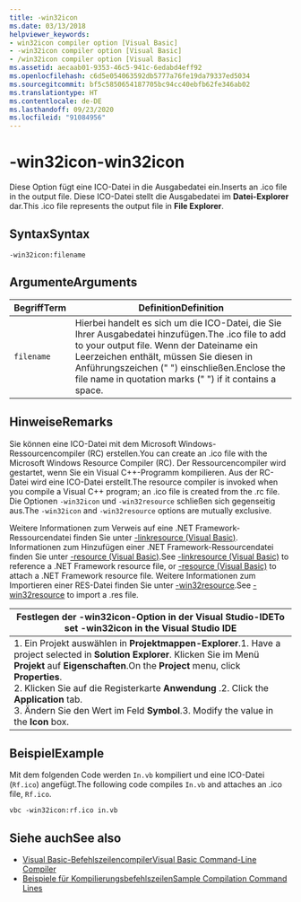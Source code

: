 ```yaml
---
title: -win32icon
ms.date: 03/13/2018
helpviewer_keywords:
- win32icon compiler option [Visual Basic]
- -win32icon compiler option [Visual Basic]
- /win32icon compiler option [Visual Basic]
ms.assetid: aecaab01-9353-46c5-941c-6edabd4eff92
ms.openlocfilehash: c6d5e054063592db5777a76fe19da79337ed5034
ms.sourcegitcommit: bf5c5850654187705bc94cc40ebfb62fe346ab02
ms.translationtype: HT
ms.contentlocale: de-DE
ms.lasthandoff: 09/23/2020
ms.locfileid: "91084956"
---
```

# <a name="-win32icon"></a><span data-ttu-id="c9e04-102">-win32icon</span><span class="sxs-lookup"><span data-stu-id="c9e04-102">-win32icon</span></span>

<span data-ttu-id="c9e04-103">Diese Option fügt eine ICO-Datei in die Ausgabedatei ein.</span><span class="sxs-lookup"><span data-stu-id="c9e04-103">Inserts an .ico file in the output file.</span></span> <span data-ttu-id="c9e04-104">Diese ICO-Datei stellt die Ausgabedatei im **Datei-Explorer** dar.</span><span class="sxs-lookup"><span data-stu-id="c9e04-104">This .ico file represents the output file in **File Explorer**.</span></span>  
  
## <a name="syntax"></a><span data-ttu-id="c9e04-105">Syntax</span><span class="sxs-lookup"><span data-stu-id="c9e04-105">Syntax</span></span>  
  
```console  
-win32icon:filename  
```  
  
## <a name="arguments"></a><span data-ttu-id="c9e04-106">Argumente</span><span class="sxs-lookup"><span data-stu-id="c9e04-106">Arguments</span></span>  
  
|<span data-ttu-id="c9e04-107">Begriff</span><span class="sxs-lookup"><span data-stu-id="c9e04-107">Term</span></span>|<span data-ttu-id="c9e04-108">Definition</span><span class="sxs-lookup"><span data-stu-id="c9e04-108">Definition</span></span>|  
|---|---|  
|`filename`|<span data-ttu-id="c9e04-109">Hierbei handelt es sich um die ICO-Datei, die Sie Ihrer Ausgabedatei hinzufügen.</span><span class="sxs-lookup"><span data-stu-id="c9e04-109">The .ico file to add to your output file.</span></span> <span data-ttu-id="c9e04-110">Wenn der Dateiname ein Leerzeichen enthält, müssen Sie diesen in Anführungszeichen (" ") einschließen.</span><span class="sxs-lookup"><span data-stu-id="c9e04-110">Enclose the file name in quotation marks (" ") if it contains a space.</span></span>|  
  
## <a name="remarks"></a><span data-ttu-id="c9e04-111">Hinweise</span><span class="sxs-lookup"><span data-stu-id="c9e04-111">Remarks</span></span>  

 <span data-ttu-id="c9e04-112">Sie können eine ICO-Datei mit dem Microsoft Windows-Ressourcencompiler (RC) erstellen.</span><span class="sxs-lookup"><span data-stu-id="c9e04-112">You can create an .ico file with the Microsoft Windows Resource Compiler (RC).</span></span> <span data-ttu-id="c9e04-113">Der Ressourcencompiler wird gestartet, wenn Sie ein Visual C++-Programm kompilieren. Aus der RC-Datei wird eine ICO-Datei erstellt.</span><span class="sxs-lookup"><span data-stu-id="c9e04-113">The resource compiler is invoked when you compile a Visual C++ program; an .ico file is created from the .rc file.</span></span> <span data-ttu-id="c9e04-114">Die Optionen `-win32icon` und `-win32resource` schließen sich gegenseitig aus.</span><span class="sxs-lookup"><span data-stu-id="c9e04-114">The `-win32icon` and `-win32resource` options are mutually exclusive.</span></span>  
  
 <span data-ttu-id="c9e04-115">Weitere Informationen zum Verweis auf eine .NET Framework-Ressourcendatei finden Sie unter [-linkresource (Visual Basic)](linkresource.md). Informationen zum Hinzufügen einer .NET Framework-Ressourcendatei finden Sie unter [-resource (Visual Basic)](resource.md).</span><span class="sxs-lookup"><span data-stu-id="c9e04-115">See [-linkresource (Visual Basic)](linkresource.md) to reference a .NET Framework resource file, or [-resource (Visual Basic)](resource.md) to attach a .NET Framework resource file.</span></span> <span data-ttu-id="c9e04-116">Weitere Informationen zum Importieren einer RES-Datei finden Sie unter [-win32resource](win32resource.md).</span><span class="sxs-lookup"><span data-stu-id="c9e04-116">See [-win32resource](win32resource.md) to import a .res file.</span></span>  
  
|<span data-ttu-id="c9e04-117">Festlegen der -win32icon-Option in der Visual Studio-IDE</span><span class="sxs-lookup"><span data-stu-id="c9e04-117">To set -win32icon in the Visual Studio IDE</span></span>|  
|---|  
|<span data-ttu-id="c9e04-118">1.  Ein Projekt auswählen in **Projektmappen-Explorer**.</span><span class="sxs-lookup"><span data-stu-id="c9e04-118">1.  Have a project selected in **Solution Explorer**.</span></span> <span data-ttu-id="c9e04-119">Klicken Sie im Menü **Projekt** auf **Eigenschaften**.</span><span class="sxs-lookup"><span data-stu-id="c9e04-119">On the **Project** menu, click **Properties**.</span></span> <br /><span data-ttu-id="c9e04-120">2.  Klicken Sie auf die Registerkarte **Anwendung** .</span><span class="sxs-lookup"><span data-stu-id="c9e04-120">2.  Click the **Application** tab.</span></span><br /><span data-ttu-id="c9e04-121">3.  Ändern Sie den Wert im Feld **Symbol**.</span><span class="sxs-lookup"><span data-stu-id="c9e04-121">3.  Modify the value in the **Icon** box.</span></span>|  
  
## <a name="example"></a><span data-ttu-id="c9e04-122">Beispiel</span><span class="sxs-lookup"><span data-stu-id="c9e04-122">Example</span></span>  

 <span data-ttu-id="c9e04-123">Mit dem folgenden Code werden `In.vb` kompiliert und eine ICO-Datei (`Rf.ico`) angefügt.</span><span class="sxs-lookup"><span data-stu-id="c9e04-123">The following code compiles `In.vb` and attaches an .ico file, `Rf.ico`.</span></span>  
  
```console
vbc -win32icon:rf.ico in.vb  
```  
  
## <a name="see-also"></a><span data-ttu-id="c9e04-124">Siehe auch</span><span class="sxs-lookup"><span data-stu-id="c9e04-124">See also</span></span>

- [<span data-ttu-id="c9e04-125">Visual Basic-Befehlszeilencompiler</span><span class="sxs-lookup"><span data-stu-id="c9e04-125">Visual Basic Command-Line Compiler</span></span>](index.md)
- [<span data-ttu-id="c9e04-126">Beispiele für Kompilierungsbefehlszeilen</span><span class="sxs-lookup"><span data-stu-id="c9e04-126">Sample Compilation Command Lines</span></span>](sample-compilation-command-lines.md)

